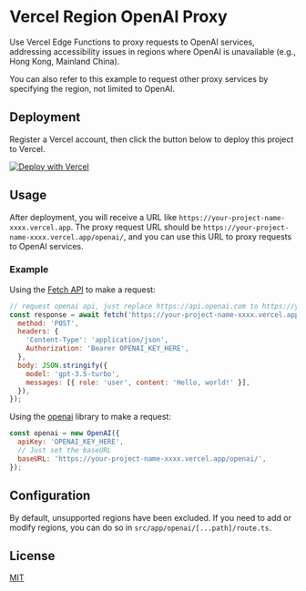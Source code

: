# Vercel Region OpenAI Proxy

Use Vercel Edge Functions to proxy requests to OpenAI services, addressing accessibility issues in regions where OpenAI is unavailable (e.g., Hong Kong, Mainland China).

You can also refer to this example to request other proxy services by specifying the region, not limited to OpenAI.

## Deployment

Register a Vercel account, then click the button below to deploy this project to Vercel.

[![Deploy with Vercel](https://vercel.com/button)](https://vercel.com/new/clone?repository-url=https%3A%2F%2Fgithub.com%2Fchen86860%2Fvercel-openai-proxy&project-name=vercel-openai-proxy)

## Usage

After deployment, you will receive a URL like `https://your-project-name-xxxx.vercel.app`. The proxy request URL should be `https://your-project-name-xxxx.vercel.app/openai/`, and you can use this URL to proxy requests to OpenAI services.

### Example

Using the [Fetch API](https://developer.mozilla.org/en-US/docs/Web/API/Fetch_API) to make a request:

```js
// request openai api, just replace https://api.openai.com to https://your-project-name-xxxx.vercel.app/openai/
const response = await fetch('https://your-project-name-xxxx.vercel.app/openai/v1/chat/completions', {
  method: 'POST',
  headers: {
    'Content-Type': 'application/json',
    Authorization: 'Bearer OPENAI_KEY_HERE',
  },
  body: JSON.stringify({
    model: 'gpt-3.5-turbo',
    messages: [{ role: 'user', content: 'Hello, world!' }],
  }),
});
```

Using the [openai](https://www.npmjs.com/package/openai) library to make a request:

```js
const openai = new OpenAI({
  apiKey: 'OPENAI_KEY_HERE',
  // Just set the baseURL
  baseURL: 'https://your-project-name-xxxx.vercel.app/openai/',
});
```

## Configuration

By default, unsupported regions have been excluded. If you need to add or modify regions, you can do so in `src/app/openai/[...path]/route.ts`.

## License

[MIT](./LICENSE)
